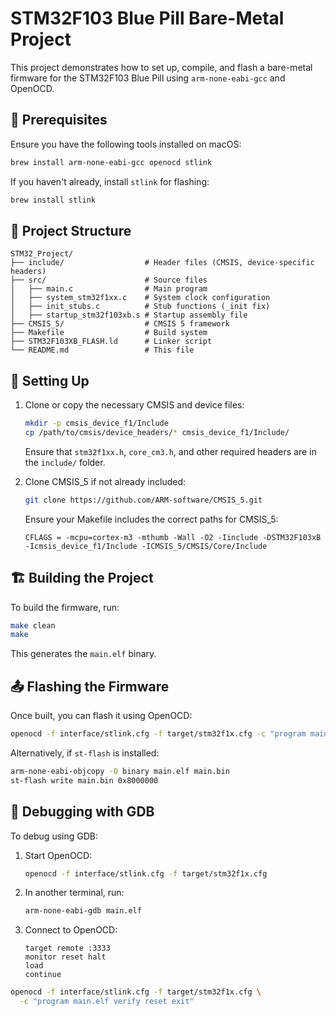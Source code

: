 # STM32F103 Blue Pill Bare-Metal Project

This project demonstrates how to set up, compile, and flash a bare-metal firmware for the STM32F103 Blue Pill using `arm-none-eabi-gcc` and OpenOCD.

## 📌 Prerequisites
Ensure you have the following tools installed on macOS:

```sh
brew install arm-none-eabi-gcc openocd stlink
```

If you haven't already, install `stlink` for flashing:

```sh
brew install stlink
```

## 📂 Project Structure
```
STM32_Project/
├── include/                  # Header files (CMSIS, device-specific headers)
├── src/                      # Source files
│   ├── main.c                # Main program
│   ├── system_stm32f1xx.c    # System clock configuration
│   ├── init_stubs.c          # Stub functions (_init fix)
│   ├── startup_stm32f103xb.s # Startup assembly file
├── CMSIS_5/                  # CMSIS 5 framework
├── Makefile                  # Build system
├── STM32F103XB_FLASH.ld      # Linker script
└── README.md                 # This file
```

## 🔧 Setting Up
1. Clone or copy the necessary CMSIS and device files:
   ```sh
   mkdir -p cmsis_device_f1/Include
   cp /path/to/cmsis/device_headers/* cmsis_device_f1/Include/
   ```
   Ensure that `stm32f1xx.h`, `core_cm3.h`, and other required headers are in the `include/` folder.

2. Clone CMSIS_5 if not already included:
   ```sh
   git clone https://github.com/ARM-software/CMSIS_5.git
   ```
   Ensure your Makefile includes the correct paths for CMSIS_5:
   ```make
   CFLAGS = -mcpu=cortex-m3 -mthumb -Wall -O2 -Iinclude -DSTM32F103xB -Icmsis_device_f1/Include -ICMSIS_5/CMSIS/Core/Include
   ```

## 🏗️ Building the Project
To build the firmware, run:
```sh
make clean
make
```
This generates the `main.elf` binary.

## 📤 Flashing the Firmware
Once built, you can flash it using OpenOCD:

```sh
openocd -f interface/stlink.cfg -f target/stm32f1x.cfg -c "program main.elf verify reset exit"
```

Alternatively, if `st-flash` is installed:
```sh
arm-none-eabi-objcopy -O binary main.elf main.bin
st-flash write main.bin 0x8000000
```

## 🐞 Debugging with GDB
To debug using GDB:

1. Start OpenOCD:
   ```sh
   openocd -f interface/stlink.cfg -f target/stm32f1x.cfg
   ```

2. In another terminal, run:
   ```sh
   arm-none-eabi-gdb main.elf
   ```

3. Connect to OpenOCD:
   ```gdb
   target remote :3333
   monitor reset halt
   load
   continue
   ```

```bash
openocd -f interface/stlink.cfg -f target/stm32f1x.cfg \
  -c "program main.elf verify reset exit"

```
